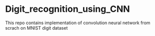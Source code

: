 # Digit_recognition_using_CNN
This repo contains implementation of convolution neural network from scrach on MNIST digit dataset
